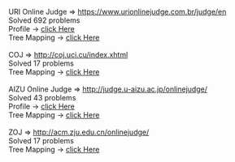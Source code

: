 
URI Online Judge => https://www.urionlinejudge.com.br/judge/en<br> 
Solved 692 problems<br> 
Profile -> <a href="https://www.urionlinejudge.com.br/judge/en/profile/56315">click Here</a><br>
Tree Mapping -> <a href="https://github.com/Boombarm/onlinejudge_java/blob/master/src/URI/MAP.txt">click Here</a>
<br>
<br>
COJ => http://coj.uci.cu/index.xhtml<br>
 Solved 17 problems<br> 
 Tree Mapping -> <a href="https://github.com/Boombarm/onlinejudge_java/blob/master/src/COJ/MAP.txt">click Here</a>
<br>
<br>
AIZU Online Judge => http://judge.u-aizu.ac.jp/onlinejudge/<br>
 Solved 43 problems<br> 
 Profile -> <a href="http://judge.u-aizu.ac.jp/onlinejudge/user.jsp?id=teerapat_">click Here</a><br>
 Tree Mapping -> <a href="https://github.com/Boombarm/onlinejudge_java/blob/master/src/AIZU/MAP.txt">click Here</a>
<br>
<br>
ZOJ => http://acm.zju.edu.cn/onlinejudge/<br>
 Solved 17 problems<br> 
 Tree Mapping -> <a href="https://github.com/Boombarm/onlinejudge_java/blob/master/src/ZOJ/MAP.txt">click Here</a>